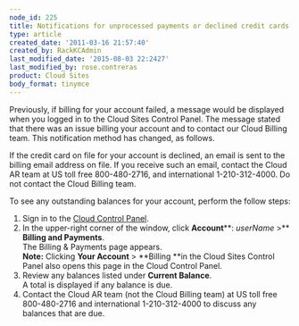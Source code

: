 ```yaml
---
node_id: 225
title: Notifications for unprocessed payments or declined credit cards
type: article
created_date: '2011-03-16 21:57:40'
created_by: RackKCAdmin
last_modified_date: '2015-08-03 22:2427'
last_modified_by: rose.contreras
product: Cloud Sites
body_format: tinymce
---
```


Previously, if billing for your account failed, a message would be
displayed when you logged in to the Cloud Sites Control Panel. The
message stated that there was an issue billing your account and to
contact our Cloud Billing team. This notification method has changed, as
follows.

If the credit card on file for your account is declined, an email is
sent to the billing email address on file. If you receive such an email,
contact the Cloud AR team at US toll free 800-480-2716, and
international 1-210-312-4000. Do not contact the Cloud Billing team.

To see any outstanding balances for your account, perform the follow
steps:

1.  Sign in to the [Cloud Control
    Panel](https://mycloud.rackspace.com/).
2.  In the upper-right corner of the window, click **Account****:
    *userName* \>** **Billing and Payments**. <br>
     The Billing & Payments page appears.<br>
     **Note:** Clicking **Your Account** \> **Billing **in the Cloud
    Sites Control Panel also opens this page in the Cloud Control Panel.
3.  Review any balances listed under **Current Balance**.<br>
     A total is displayed if any balance is due.
4.  Contact the Cloud AR team (not the Cloud Billing team) at US toll
    free 800-480-2716 and international 1-210-312-4000 to discuss any
    balances that are due.


